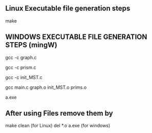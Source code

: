 ## Linux Executable file generation steps ##

make

## WINDOWS EXECUTABLE FILE GENERATION STEPS (mingW) ##

gcc -c graph.c

gcc -c prism.c

gcc -c init_MST.c

gcc main.c graph.o init_MST.o prims.o

a.exe

## After using Files remove them by ##

make clean (for Linux)
del *.o a.exe (for windows)